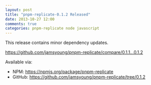 ```yaml
---
layout: post
title: "pnpm-replicate-0.1.2 Released"
date: 2013-10-27 12:00
comments: true
categories: pnpm-replicate node javascript
---
```


This release contains minor dependency updates.

<https://github.com/jamsyoung/pnpm-replicate/compare/0.1.1...0.1.2>

Available via:

- NPM: <https://npmjs.org/package/pnpm-replicate>
- GitHub: <https://github.com/jamsyoung/pnpm-replicate/tree/0.1.2>
